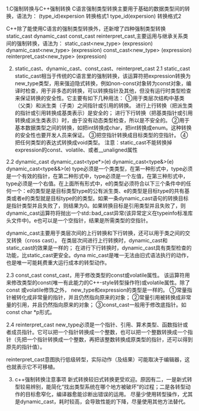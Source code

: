 1.C强制转换与C++强制转换
C语言强制类型转换主要用于基础的数据类型间的转换，语法为：
(type_id)expersion 转换格式1
type_id(expersion) 转换格式2

C++除了能使用C语言的强制类型转换外，还新增了四种强制类型转换
static_cast dynamic_cast const_cast reinterpret_cast,主要运用与继承关系类间的强制转换，语法为：
static_cast<new_type>      (expression)
dynamic_cast<new_type>     (expression) 
const_cast<new_type>       (expression) 
reinterpret_cast<new_type> (expression)

2. static_cast、dynamic_cast、const_cast、reinterpret_cast
2.1 static_cast
static_cast相当于传统的C语言里的强制转换，该运算符把expression转换为new_type类型，用来强迫隐式转换，例如non-const对象转为const对象，编译时检查，用于非多态的转换，可以转换指针及其他，但没有运行时类型检查来保证转换的安全性。它主要有如下几种用法：
①用于类层次结构中基类（父类）和派生类（子类）之间指针或引用的转换。
进行上行转换（把派生类的指针或引用转换成基类表示）是安全的；
进行下行转换（把基类指针或引用转换成派生类表示）时，由于没有动态类型检查，所以是不安全的。
②用于基本数据类型之间的转换，如把int转换成char，把int转换成enum。这种转换的安全性也要开发人员来保证。
③把空指针转换成目标类型的空指针。
④把任何类型的表达式转换成void类型。
注意：static_cast不能转换掉expression的const、volatile、或者__unaligned属性

2.2 dynamic_cast
dynamic_cast<type*>(e)
dynamic_cast<type&>(e)
dynamic_cast<type&&>(e)
type必须是一个类类型，在第一种形式中，type必须是一个有效的指针，在第二种形式中，type必须是一个左值，在第三种形式中，type必须是一个右值。在上面所有形式中，e的类型必须符合以下三个条件中的任何一个：e的类型是是目标类型type的公有派生类、e的类型是目标type的共有基类或者e的类型就是目标type的的类型。如果一条dynamic_cast语句的转换目标是指针类型并且失败了，则结果为0。如果转换目标是引用类型并且失败了，则dynamic_cast运算符将抛出一个std::bad_cast异常(该异常定义在typeinfo标准库头文件中)。e也可以是一个空指针，结果是所需类型的空指针。

dynamic_cast主要用于类层次间的上行转换和下行转换，还可以用于类之间的交叉转换（cross cast）。
在类层次间进行上行转换时，dynamic_cast和static_cast的效果是一样的；
在进行下行转换时，dynamic_cast具有类型检查的功能，比static_cast更安全。dyna
mic_cast是唯一无法由旧式语法执行的动作，也是唯一可能耗费重大运行成本的转型动作。

2.3 const_cast
const_cast，用于修改类型的const或volatile属性。 
该运算符用来修改类型的const(唯一有此能力的C++-style转型操作符)或volatile属性。除了const 或volatile修饰之外， new_type和expression的类型是一样的。
①常量指针被转化成非常量的指针，并且仍然指向原来的对象；
②常量引用被转换成非常量的引用，并且仍然指向原来的对象；
③const_cast一般用于修改底指针。如const char *p形式。

2.4 reinterpret_cast
new_type必须是一个指针、引用、算术类型、函数指针或者成员指针。它可以把一个指针转换成一个整数，也可以把一个整数转换成一个指针（先把一个指针转换成一个整数，再把该整数转换成原类型的指针，还可以得到原先的指针值）。

reinterpret_cast意图执行低级转型，实际动作（及结果）可能取决于编辑器，这也就表示它不可移植。

3. c++强制转换注意事项
新式转换较旧式转换更受欢迎。原因有二，一是新式转型较易辨别，能简化“找出类型系统在哪个地方被破坏”的过程；二是各转型动作的目标愈窄化，编译器愈能诊断出错误的运用。
尽量少使用转型操作，尤其是dynamic_cast，耗时较高，会导致性能的下降，尽量使用其他方法替代。